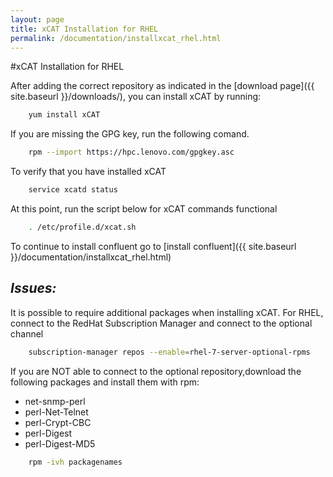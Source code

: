 ```yaml
---
layout: page
title: xCAT Installation for RHEL
permalink: /documentation/installxcat_rhel.html
---
```


#xCAT Installation for RHEL

After adding the correct repository as indicated in the [download page]({{ site.baseurl }}/downloads/), you can install xCAT by running:
```sh
	yum install xCAT
```
If you are missing the GPG key, run the following comand. 
```sh
    rpm --import https://hpc.lenovo.com/gpgkey.asc
```	
To verify that you have installed xCAT
```sh
    service xcatd status
```
At this point, run the script below for xCAT commands functional
```sh 
    . /etc/profile.d/xcat.sh
```
To continue to install confluent go to [install confluent]({{ site.baseurl }}/documentation/installxcat_rhel.html)

## *Issues:*

It is possible to require additional packages when installing xCAT. 
For RHEL, connect to the RedHat Subscription Manager and connect to the optional channel 
```sh
    subscription-manager repos --enable=rhel-7-server-optional-rpms
```
If you are NOT able to connect to the optional repository,download the following packages and install them with rpm: 
* net-snmp-perl
* perl-Net-Telnet
* perl-Crypt-CBC
* perl-Digest
* perl-Digest-MD5

```sh
	rpm -ivh packagenames
```


